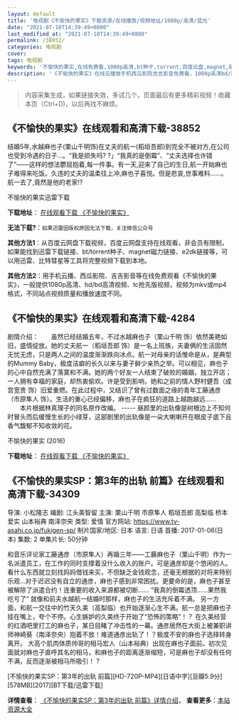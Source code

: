 ```yaml
---
layout: default
title: '电视剧《不愉快的果实》下载资源/在线播放/视频地址/1080p/高清/蓝光'
date: "2021-07-10T14:39:49+0800"
last_modified_at: "2021-07-10T14:39:49+0800"
permalink: /38852/
categories: 电视剧
cover:
tags: 电视剧
keywords: '不愉快的果实,在线免费看,1080p高清,bt种子,torrent,百度云盘,magnet,磁力链,迅雷下载资源'
description: '《不愉快的果实》在线云播放手机西瓜影院吉吉影音免费看，1080p高清bd/hd未删减完整版和tc抢先枪版，mkv/mp4格式，附带bt/torrent种子、magnet/磁力链、百度云盘、网盘资源迅雷下载链接'
---
```


>内容采集生成，如果链接失效，多试几个，页面最后有更多精彩视频！收藏本页（Ctrl+D)，以后再找不麻烦。


## 《不愉快的果实》在线观看和高清下载-38852

结婚5年,水越麻也子(栗山千明饰)在丈夫的航一(稻垣吾郎)到完全不被对方,在公司也受到冷遇的日子&hellip;。&ldquo;我是损失吗? ?」&ldquo;我真的是倒霉”、&ldquo;丈夫选择也许错了”——这样的想法鬱屈抱着,每一件事。有一天,迎来了自己的生日,航一开始麻也子难得来吃饭。久违的丈夫的温柔往上冲,麻也子喜悦。但是悲哀,世事难料……。航一去了,竟然是他的老家!?


不愉快的果实迅雷下载

**下载地址**： [在线观看下载 《不愉快的果实》](https://www.993dy.com//vod-detail-id-8189.html) 


**无法下载?**：`如果迅雷因版权原因无法下载，关注微信公众号 `

**其他方法1**：从百度云网盘下载视频，百度云网盘支持在线观看，非会员有限制，如果能找到迅雷下载链接、bt/torrent种子、magnet磁力链接、e2dk链接等，可以用迅雷、比特彗星等工具将完整视频下载到本地。

**其他方法2**：用手机云播、西瓜影院、吉吉影音等在线免费观看《不愉快的果实》，一般提供1080p高清、hd/bd高清视频、tc抢先版视频，视频为mkv或mp4格式，不同站点视频质量和播放速度不同。


## 《不愉快的果实》在线观看和高清下载-4284

剧情介绍：　　虽然已经结婚五年，不过水越麻也子（栗山千明 饰）依然美艳如旧，盛情绽放。她的丈夫航一（稻垣吾郎 饰）是一名上班族，夫妻俩的生活固然无忧无虑，只是两人之间的温度渐渐跌向冰点。航一对母亲的话惟命是从，是典型的Mummy Baby，极度洁癖的长久以来与妻子鲜少亲热之举。可以相见，麻也子的心中自然充满了落寞和不满。她的两个好友一人结束了破败的婚姻，独立开店；一人拥有幸福的家庭，却热衷偷欢。许是受到影响，她和之前的情人野村健吾（成宫宽贵 饰）旧爱重燃。在此过程中，又结识了曾有过数面之缘的青年工藤通彦（市原隼人 饰）。生活的重心已经偏移，麻也子在疯狂的道路上越跑越远……  　　本片根据林真理子的同名原作改编。 ----- 昼颜里的出轨像是树根边上不知何时冒头而后缓慢生长的小绿芽，这部剧里的出轨像是一朵大喇喇开在眼皮子底下且香气馥郁不知收敛的花。


不愉快的果实 (2016)

**下载地址**： [在线观看下载 《不愉快的果实》](https://www.btbtdy.me/btdy/dy6453.html) 


## 《不愉快的果实SP：第3年的出轨 前篇》在线观看和高清下载-34309

导演: 小松隆志 编剧: 江头美智留 主演: 栗山千明 市原隼人 稻垣吾郎 高梨临 桥本爱实 山本裕典 南泽奈央 类型: 爱情 官方网站: https://www.tv-asahi.co.jp/fukigen-sp/ 制片国家/地区: 日本 语言: 日语 首播: 2017-01-06(日本) 集数: 2 单集片长: 50分钟

和音乐评论家工藤通彦（市原隼人）再婚三年——工藤麻也子（栗山千明）作为一名派遣员工，在工作的同时支撑着没什么收入的账户。可是通彦却是个悠闲的人。看什么东西就立刻找妈妈借钱来买，不但缺乏金钱观念，还毫无根据的对将来特别乐观…对于迟迟没有自立的通彦，麻也子感到非常困扰。更要命的是，麻也子甚至被解除了派遣合约！连重要的收入来源都被切断…… “我真的倒霉透顶……果然我吃亏了” 就像和前夫水越航一结婚时那样，麻也子的生活充斥着不满。 另一方面，和航一交往中的竹天久美（高梨临）也开始逐渐心生不满。航一总是把麻也子挂在嘴上，夸个不停。心生嫉妒的久美终于开始了“恐怖的策略”！？ 在久美经营的红酒吧里打工的麻也子，某日目睹了冲击性的一幕。通彦居然在大街上被兼职讲师神崎葵（南泽奈央）抱着不放！难道通彦出轨了！？极度不安的麻也子选择转身离开。 大高个肌肉体质帅哥的相马宏人（山本裕典）出现在麻也子面前。初次见面就对麻也子直呼其名的相马，和麻也子的距离逐渐缩短，可是麻也子却没有任何不满，反而逐渐被相马所吸引！？


[不愉快的果实SP：第3年的出轨 前篇][HD-720P-MP4][日语中字][豆瓣5.9分][578MB][2017][BT下载/迅雷下载]

**详情查看**： [《不愉快的果实SP：第3年的出轨 前篇》详情介绍](/movie/34309/)， **查看更多**：[本站资源大全](/movie/t/all/)

